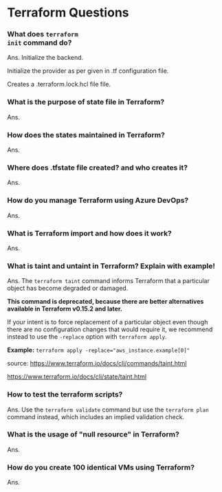 # Terraform Questions

### What does <code>terraform init</code> command do?
Ans. Initialize the backend.

Initialize the provider as per given in .tf configuration file.

Creates a .terraform.lock.hcl file file.
 

### What is the purpose of state file in Terraform?
Ans. 

### How does the states maintained in Terraform?

Ans.

### Where does .tfstate file created? and who creates it?

Ans.

### How do you manage Terraform using Azure DevOps?

Ans. 

### What is Terraform import and how does it work?

Ans.

### What is taint and untaint in Terraform? Explain with example!

Ans. The ```terraform taint``` command informs Terraform that a particular object has become degraded or damaged.

**This command is deprecated, because there are better alternatives available in Terraform v0.15.2 and later.**

If your intent is to force replacement of a particular object even though there are no configuration changes that would require it, we recommend instead to use the ```-replace``` option with ```terraform apply```. 

**Example:**
```terraform apply -replace="aws_instance.example[0]"```

source: 
https://www.terraform.io/docs/cli/commands/taint.html

https://www.terraform.io/docs/cli/state/taint.html

### How to test the terraform scripts?

Ans. Use the ```terraform validate``` command but use the ```terraform plan``` command instead, which includes an implied validation check.

### What is the usage of "null resource" in Terraform?

Ans.

### How do you create 100 identical VMs using Terraform?

Ans. 


